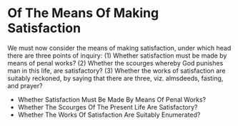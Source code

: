 # Of The Means Of Making Satisfaction

We must now consider the means of making satisfaction, under which head there are three points of inquiry:
(1) Whether satisfaction must be made by means of penal works?
(2) Whether the scourges whereby God punishes man in this life, are satisfactory?
(3) Whether the works of satisfaction are suitably reckoned, by saying that there are three, viz. almsdeeds, fasting, and prayer?

* Whether Satisfaction Must Be Made By Means Of Penal Works?
* Whether The Scourges Of The Present Life Are Satisfactory?
* Whether The Works Of Satisfaction Are Suitably Enumerated?